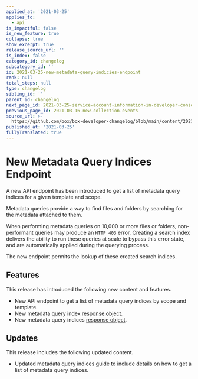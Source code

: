 ```yaml
---
applied_at: '2021-03-25'
applies_to:
  - api
is_impactful: false
is_new_feature: true
collapse: true
show_excerpt: true
release_source_url: ''
is_index: false
category_id: changelog
subcategory_id: ''
id: 2021-03-25-new-metadata-query-indicies-endpoint
rank: null
total_steps: null
type: changelog
sibling_id: ''
parent_id: changelog
next_page_id: 2021-03-25-service-account-information-in-developer-console
previous_page_id: 2021-03-16-new-collection-events
source_url: >-
  https://github.com/box/box-developer-changelog/blob/main/content/2021/03-25-new-metadata-query-indicies-endpoint.md
published_at: '2021-03-25'
fullyTranslated: true
---
```

# New Metadata Query Indices Endpoint

A new API endpoint has been introduced to get a list of metadata query indices
for a given template and scope.

<!-- more -->

Metadata queries provide a way to find files and folders by searching for the
metadata attached to them.

When performing metadata queries on 10,000 or more files or folders,
non-performant queries may produce an `HTTP 403` error.
Creating a search index delivers the ability to run
these queries at scale to bypass this error state, and are automatically applied
during the querying process.

The new endpoint permits the lookup of these created search indices.

## Features

This release has introduced the following new content and features.

* New API endpoint to get a list of metadata query
  indices by scope and template.
* New metadata query index [response object][mdq-index-response].
* New metadata query indices [response object][mdq-indices-response].

## Updates

This release includes the following updated content.

* Updated metadata query indices guide to include details
  on how to get a list of metadata query indices. 

[mdq-indices-response]: https://developer.box.com/reference/resources/metadata-query-index/

[mdq-index-response]: https://developer.box.com/reference/resources/metadata-query-indices/
